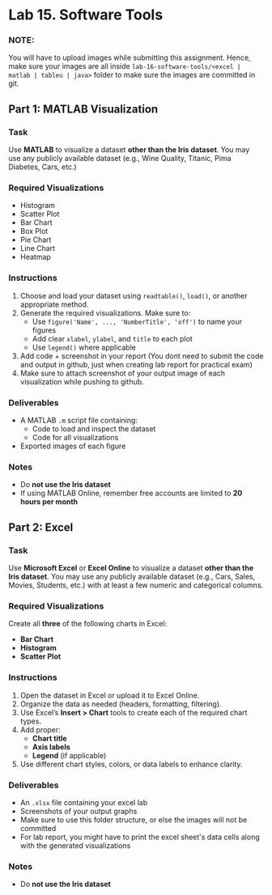 # Lab 15. Software Tools

### NOTE:

You will have to upload images while submitting this assignment. Hence, make sure your images are all inside `lab-16-software-tools/<excel | matlab | tableu | java>` folder to make sure the images are committed in git.

## Part 1: MATLAB Visualization

### Task

Use **MATLAB** to visualize a dataset **other than the Iris dataset**. You may use any publicly available dataset (e.g., Wine Quality, Titanic, Pima Diabetes, Cars, etc.)

### Required Visualizations

- Histogram
- Scatter Plot
- Bar Chart
- Box Plot
- Pie Chart
- Line Chart
- Heatmap

### Instructions

1. Choose and load your dataset using `readtable()`, `load()`, or another appropriate method.
2. Generate the required visualizations. Make sure to:
   - Use `figure('Name', ..., 'NumberTitle', 'off')` to name your figures
   - Add clear `xlabel`, `ylabel`, and `title` to each plot
   - Use `legend()` where applicable
3. Add code + screenshot in your report (You dont need to submit the code and output in github, just when creating lab report for practical exam)
4. Make sure to attach screenshot of your output image of each visualization while pushing to github.

### Deliverables

- A MATLAB `.m` script file containing:
  - Code to load and inspect the dataset
  - Code for all visualizations
- Exported images of each figure

### Notes

- Do **not use the Iris dataset**
- If using MATLAB Online, remember free accounts are limited to **20 hours per month**

## Part 2: Excel

### Task

Use **Microsoft Excel** or **Excel Online** to visualize a dataset **other than the Iris dataset**. You may use any publicly available dataset (e.g., Cars, Sales, Movies, Students, etc.) with at least a few numeric and categorical columns.

### Required Visualizations

Create all **three** of the following charts in Excel:

- **Bar Chart**
- **Histogram**
- **Scatter Plot**

### Instructions

1. Open the dataset in Excel or upload it to Excel Online.
2. Organize the data as needed (headers, formatting, filtering).
3. Use Excel’s **Insert > Chart** tools to create each of the required chart types.
4. Add proper:
   - **Chart title**
   - **Axis labels**
   - **Legend** (if applicable)
5. Use different chart styles, colors, or data labels to enhance clarity.

### Deliverables

- An `.xlsx` file containing your excel lab
- Screenshots of your output graphs
- Make sure to use this folder structure, or else the images will not be committed
- For lab report, you might have to print the excel sheet's data cells along with the generated visualizations

### Notes

- Do **not use the Iris dataset**
